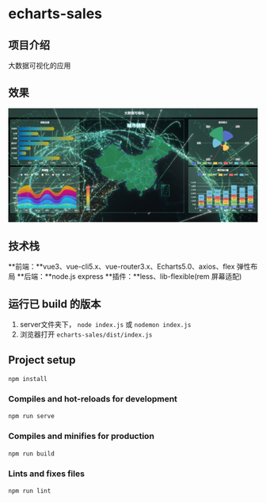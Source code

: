 # echarts-sales

## 项目介绍

大数据可视化的应用



## 效果

![image-20240321014436225](assets/image-20240321014436225.png)



## 技术栈

**前端：**vue3、vue-cli5.x、vue-router3.x、Echarts5.0、axios、flex 弹性布局
**后端：**node.js express
**插件：**less、lib-flexible(rem 屏幕适配)



## 运行已 build 的版本

1. server文件夹下， `node index.js` 或 `nodemon index.js`
2. 浏览器打开 `echarts-sales/dist/index.js`



## Project setup

```
npm install
```

### Compiles and hot-reloads for development

```
npm run serve
```

### Compiles and minifies for production

```
npm run build
```

### Lints and fixes files

```
npm run lint
```
